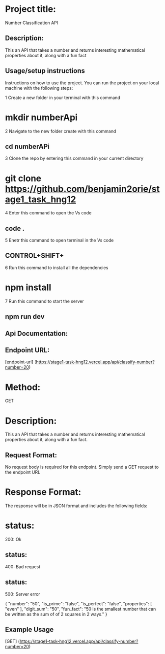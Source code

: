 # Project title:
Number Classification API

## Description:
This an API that takes a number and returns interesting mathematical properties about it, along with a fun fact


## Usage/setup instructions

Instructions on how to use the project.
You can run the project on your local machine with the following steps:

1 Create a new folder in your terminal with this command
# mkdir numberApi

2 Navigate to the new folder create with this command

## cd numberAPi

3 Clone the repo by entering this command in your current directory

# git clone https://github.com/benjamin2orie/stage1_task_hng12


4 Enter this command to open the Vs code

## code .

5 Enetr this command to open terminal in the Vs code 
## CONTROL+SHIFT+

6 Run this command to install all the dependencies

# npm install

7 Run this command to start the server
## npm run dev



## Api Documentation:

## Endpoint URL:
[endpoint-url] (https://stage1-task-hng12.vercel.app/api/classify-number?number=20)

# Method:
GET

# Description: 
This an API that takes a number and returns interesting mathematical properties about it, along with a fun fact.

## Request Format:
No request body is required for this endpoint. Simply send a GET request to the endpoint URL


# Response Format:
The response will be in JSON format and includes the following fields:

# status:
200: Ok

## status: 
400: Bad request

## status:
500: Server error

{
    "number": "50",
    "is_prime": "false",
    "is_perfect": "false",
    "properties": [
        "even"
    ],
    "digit_sum": "50",
    "fun_fact": "50 is the smallest number that can be written as the sum of of 2 squares in 2 ways."
}



## Example Usage

 [GET] (https://stage1-task-hng12.vercel.app/api/classify-number?number=20)